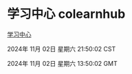 # 学习中心 colearnhub
[学习中心](http://219.139.197.74:56308/colearnhub/)

2024年 11月 02日 星期六 21:50:02 CST

2024年 11月 02日 星期六 13:50:02 GMT
